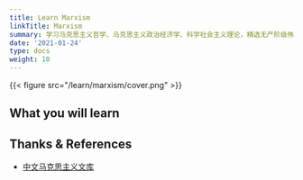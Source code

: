 ```yaml
---
title: Learn Marxism
linkTitle: Marxism
summary: 学习马克思主义哲学、马克思主义政治经济学、科学社会主义理论，精选无产阶级伟大导师马克思和恩格斯的重要著作。
date: '2021-01-24'
type: docs
weight: 10
---
```


{{< figure src="/learn/marxism/cover.png" >}}

## What you will learn

## Thanks & References

- [中文马克思主义文库](https://www.marxists.org/chinese/index.html)